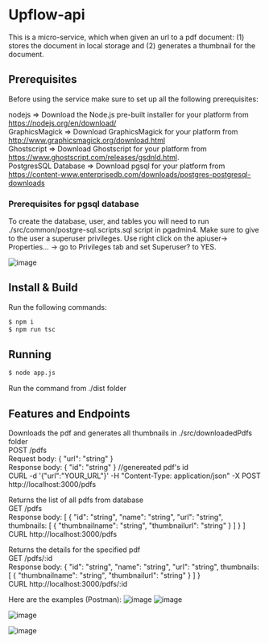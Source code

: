 # Upflow-api
This is a micro-service, which when given an url to a pdf document: (1) stores the document in local storage and (2) generates a thumbnail for the document.

## Prerequisites
Before using the service make sure to set up all the following prerequisites:

nodejs => Download the Node.js pre-built installer for your platform from https://nodejs.org/en/download/  
GraphicsMagick => Download GraphicsMagick for your platform from http://www.graphicsmagick.org/download.html  
Ghostscript => Download Ghostscript for your platform from https://www.ghostscript.com/releases/gsdnld.html.  
PostgresSQL Database => Download pgsql for your platform from https://content-www.enterprisedb.com/downloads/postgres-postgresql-downloads  

### Prerequisites for pgsql database

To create the database, user, and tables you will need to run ./src/common/postgre-sql.scripts.sql script in pgadmin4.
Make sure to give to the user a superuser privileges. Use right click on the apiuser-> Properties... -> go to Privileges tab and set Superuser? to YES.

![image](https://user-images.githubusercontent.com/31159659/140033716-eee63a9c-78e2-409f-ad74-4283275120df.png)

## Install & Build
Run the following commands:  
```bash
$ npm i
$ npm run tsc
```

## Running
```bash
$ node app.js
```
Run the command from ./dist folder  

## Features and Endpoints

Downloads the pdf and generates all thumbnails in ./src/downloadedPdfs folder  
POST /pdfs  
Request body: { "url": "string" }  
Response body: { "id": "string" } //genereated pdf's id  
CURL -d '{"url":"YOUR_URL"}' -H "Content-Type: application/json" -X POST http://localhost:3000/pdfs  

Returns the list of all pdfs from database  
GET /pdfs  
Response body: [ { "id": "string", "name": "string", "url": "string", thumbnails: [ { "thumbnailname": "string", "thumbnailurl": "string" } ] } ]  
CURL http://localhost:3000/pdfs  

Returns the details for the specified pdf  
GET /pdfs/:id  
Response body: { "id": "string", "name": "string", "url": "string", thumbnails: [ { "thumbnailname": "string", "thumbnailurl": "string" } ] }  
CURL http://localhost:3000/pdfs/:id  

Here are the examples (Postman):
![image](https://user-images.githubusercontent.com/31159659/139930209-f234f16c-a0c2-4461-bec7-41bd72da2f50.png)
![image](https://user-images.githubusercontent.com/31159659/139923429-b29bfc51-c89c-4215-823c-1f874a7fc499.png)

![image](https://user-images.githubusercontent.com/31159659/140043381-08bc60f6-e9ae-45d5-b127-2e7f9bc7ac7b.png)

![image](https://user-images.githubusercontent.com/31159659/139930496-6b928b53-f56e-472d-86cd-4c72ae06a406.png)

